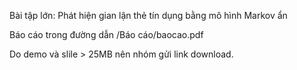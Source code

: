Bài tập lớn: Phát hiện gian lận thẻ tín dụng bằng mô hình Markov ẩn

Báo cáo trong đường dẫn /Báo cáo/baocao.pdf


Do demo và slile > 25MB nên nhóm gửi link download.
